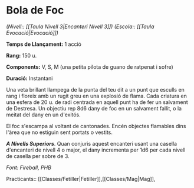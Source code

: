 # Bola de Foc

*(Nivell:: [[Taula Nivell 3|Encanteri Nivell 3]]) (Escola:: [[Taula Evocació|Evocació]])*

**Temps de Llançament:** 1 acció

**Rang:** 150 u.

**Components:** V, S, M (una petita pilota de guano de ratpenat i sofre)

**Duració:** Instantani

Una veta brillant llampega de la punta del teu dit a un punt que esculls en rang i floreix amb un rugit greu en una explosió de flama. Cada criatura en una esfera de 20 u. de radi centrada en aquell punt ha de fer un salvament de Destresa. Un objectiu rep 8d6 dany de foc en un salvament fallit, o la meitat del dany en un d'exitós.

El foc s'escampa al voltant de cantonades. Encén objectes flamables dins l'àrea que no estiguin sent portats o vestits.

***A Nivells Superiors***. Quan conjuris aquest encanteri usant una casella d'encanteri de nivell 4 o major, el dany incrementa per 1d6 per cada nivell de casella per sobre de 3.


*Font: Fireball, PHB*



Practicants:: [[Classes/Fetiller|Fetiller]],[[Classes/Mag|Mag]],